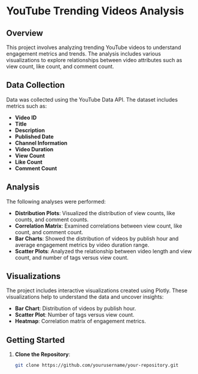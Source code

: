 # YouTube Trending Videos Analysis

## Overview

This project involves analyzing trending YouTube videos to understand engagement metrics and trends. The analysis includes various visualizations to explore relationships between video attributes such as view count, like count, and comment count.

## Data Collection

Data was collected using the YouTube Data API. The dataset includes metrics such as:
- **Video ID**
- **Title**
- **Description**
- **Published Date**
- **Channel Information**
- **Video Duration**
- **View Count**
- **Like Count**
- **Comment Count**

## Analysis

The following analyses were performed:
- **Distribution Plots**: Visualized the distribution of view counts, like counts, and comment counts.
- **Correlation Matrix**: Examined correlations between view count, like count, and comment count.
- **Bar Charts**: Showed the distribution of videos by publish hour and average engagement metrics by video duration range.
- **Scatter Plots**: Analyzed the relationship between video length and view count, and number of tags versus view count.

## Visualizations

The project includes interactive visualizations created using Plotly. These visualizations help to understand the data and uncover insights:
- **Bar Chart**: Distribution of videos by publish hour.
- **Scatter Plot**: Number of tags versus view count.
- **Heatmap**: Correlation matrix of engagement metrics.

## Getting Started

1. **Clone the Repository**:
   ```bash
   git clone https://github.com/yourusername/your-repository.git
